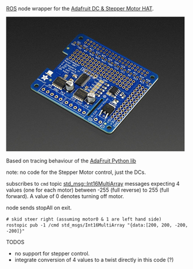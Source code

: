 [ROS](http://www.ros.org/) node wrapper for the [Adafruit DC & Stepper Motor HAT](https://www.adafruit.com/products/2348).

![Adafruit motor hat](motor_hat.jpg)

Based on tracing behaviour of the [AdaFruit Python lib](https://github.com/adafruit/Adafruit-Motor-HAT-Python-Library)

note: no code for the Stepper Motor control, just the DCs.

subscribes to `cmd` topic [std_msg::Int16MultiArray](http://docs.ros.org/jade/api/std_msgs/html/msg/Int16MultiArray.html)
messages expecting 4 values (one for each motor) between -255 (full reverse) to 255 (full forward). A value of 0 denotes turning
off motor. 

node sends stopAll on exit.

````
# skid steer right (assuming motor0 & 1 are left hand side)
rostopic pub -1 /cmd std_msgs/Int16MultiArray "{data:[200, 200, -200, -200]}"
````

TODOS
* no support for stepper control.
* integrate conversion of 4 values to a twist directly in this code (?)


